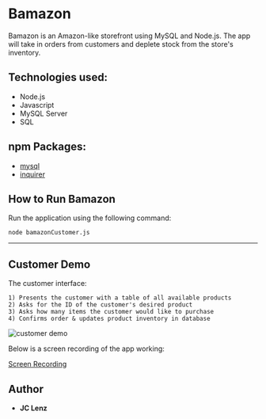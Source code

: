 # Bamazon
Bamazon is an Amazon-like storefront using MySQL and Node.js. The app will take in orders from customers and deplete stock from the store's inventory. 

## Technologies used:

* Node.js
* Javascript
* MySQL Server
* SQL

## npm Packages:
* [mysql](https://www.npmjs.com/package/mysql)
* [inquirer](https://www.npmjs.com/package/inquirer)

## How to Run Bamazon
Run the application using the following command:

```
node bamazonCustomer.js
```

___

## Customer Demo <a id="customer-demo"></a>
The customer interface:

```
1) Presents the customer with a table of all available products
2) Asks for the ID of the customer's desired product
3) Asks how many items the customer would like to purchase
4) Confirms order & updates product inventory in database
```
![customer demo](bamazonCustomer)

Below is a screen recording of the app working:

[Screen Recording]()

## Author
* **JC Lenz** 
